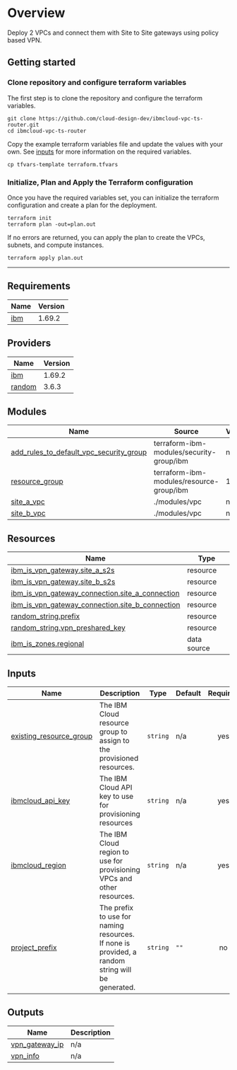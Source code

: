 # Overview

Deploy 2 VPCs and connect them with Site to Site gateways using policy based VPN.

## Getting started

### Clone repository and configure terraform variables

The first step is to clone the repository and configure the terraform variables.

```shell
git clone https://github.com/cloud-design-dev/ibmcloud-vpc-ts-router.git
cd ibmcloud-vpc-ts-router
```

Copy the example terraform variables file and update the values with your own. See [inputs](#inputs) for more information on the required variables.

```shell
cp tfvars-template terraform.tfvars
```

### Initialize, Plan and Apply the Terraform configuration

Once you have the required variables set, you can initialize the terraform configuration and create a plan for the deployment.

```shell
terraform init
terraform plan -out=plan.out
```

If no errors are returned, you can apply the plan to create the VPCs, subnets, and compute instances.

```shell
terraform apply plan.out
```

---

<!-- BEGIN_TF_DOCS -->
## Requirements

| Name | Version |
|------|---------|
| <a name="requirement_ibm"></a> [ibm](#requirement\_ibm) | 1.69.2 |

## Providers

| Name | Version |
|------|---------|
| <a name="provider_ibm"></a> [ibm](#provider\_ibm) | 1.69.2 |
| <a name="provider_random"></a> [random](#provider\_random) | 3.6.3 |

## Modules

| Name | Source | Version |
|------|--------|---------|
| <a name="module_add_rules_to_default_vpc_security_group"></a> [add\_rules\_to\_default\_vpc\_security\_group](#module\_add\_rules\_to\_default\_vpc\_security\_group) | terraform-ibm-modules/security-group/ibm | n/a |
| <a name="module_resource_group"></a> [resource\_group](#module\_resource\_group) | terraform-ibm-modules/resource-group/ibm | 1.1.5 |
| <a name="module_site_a_vpc"></a> [site\_a\_vpc](#module\_site\_a\_vpc) | ./modules/vpc | n/a |
| <a name="module_site_b_vpc"></a> [site\_b\_vpc](#module\_site\_b\_vpc) | ./modules/vpc | n/a |

## Resources

| Name | Type |
|------|------|
| [ibm_is_vpn_gateway.site_a_s2s](https://registry.terraform.io/providers/IBM-Cloud/ibm/1.69.2/docs/resources/is_vpn_gateway) | resource |
| [ibm_is_vpn_gateway.site_b_s2s](https://registry.terraform.io/providers/IBM-Cloud/ibm/1.69.2/docs/resources/is_vpn_gateway) | resource |
| [ibm_is_vpn_gateway_connection.site_a_connection](https://registry.terraform.io/providers/IBM-Cloud/ibm/1.69.2/docs/resources/is_vpn_gateway_connection) | resource |
| [ibm_is_vpn_gateway_connection.site_b_connection](https://registry.terraform.io/providers/IBM-Cloud/ibm/1.69.2/docs/resources/is_vpn_gateway_connection) | resource |
| [random_string.prefix](https://registry.terraform.io/providers/hashicorp/random/latest/docs/resources/string) | resource |
| [random_string.vpn_preshared_key](https://registry.terraform.io/providers/hashicorp/random/latest/docs/resources/string) | resource |
| [ibm_is_zones.regional](https://registry.terraform.io/providers/IBM-Cloud/ibm/1.69.2/docs/data-sources/is_zones) | data source |

## Inputs

| Name | Description | Type | Default | Required |
|------|-------------|------|---------|:--------:|
| <a name="input_existing_resource_group"></a> [existing\_resource\_group](#input\_existing\_resource\_group) | The IBM Cloud resource group to assign to the provisioned resources. | `string` | n/a | yes |
| <a name="input_ibmcloud_api_key"></a> [ibmcloud\_api\_key](#input\_ibmcloud\_api\_key) | The IBM Cloud API key to use for provisioning resources | `string` | n/a | yes |
| <a name="input_ibmcloud_region"></a> [ibmcloud\_region](#input\_ibmcloud\_region) | The IBM Cloud region to use for provisioning VPCs and other resources. | `string` | n/a | yes |
| <a name="input_project_prefix"></a> [project\_prefix](#input\_project\_prefix) | The prefix to use for naming resources. If none is provided, a random string will be generated. | `string` | `""` | no |

## Outputs

| Name | Description |
|------|-------------|
| <a name="output_vpn_gateway_ip"></a> [vpn\_gateway\_ip](#output\_vpn\_gateway\_ip) | n/a |
| <a name="output_vpn_info"></a> [vpn\_info](#output\_vpn\_info) | n/a |
<!-- END_TF_DOCS -->